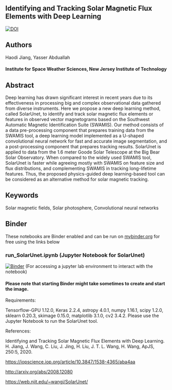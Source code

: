 ## Identifying and Tracking Solar Magnetic Flux Elements with Deep Learning
[![DOI](https://zenodo.org/badge/415350886.svg)](https://zenodo.org/badge/latestdoi/415350886) 

## Authors
Haodi Jiang, Yasser Abduallah

#### Institute for Space Weather Sciences, New Jersey Institute of Technology


## Abstract

Deep learning has drawn significant interest in recent years due to its effectiveness in processing 
big and complex observational data gathered from diverse instruments. 
Here we propose a new deep learning method, called SolarUnet, 
to identify and track solar magnetic flux elements or features in observed vector
magnetograms based on the Southwest Automatic Magnetic Identification Suite (SWAMIS).
Our method consists of a data pre-processing component that prepares 
training data from the SWAMIS tool, a deep learning model implemented 
as a U-shaped convolutional neural network for fast and accurate image segmentation, 
and a post-processing component that prepares tracking results. 
SolarUnet is applied to data from the 1.6 meter Goode Solar 
Telescope at the Big Bear Solar Observatory. 
When compared to the widely used SWAMIS tool, 
SolarUnet is faster while agreeing mostly with SWAMIS on feature size and flux distributions, 
and complementing SWAMIS in tracking long-lifetime features. 
Thus, the proposed physics-guided deep learning-based tool 
can be considered as an alternative method for solar magnetic tracking.

## Keywords
Solar magnetic fields, Solar photosphere, Convolutional
neural networks

## Binder

These notebooks are Binder enabled and can be run on [mybinder.org](https://mybinder.org/) for free using the links below

### run_SolarUnet.ipynb (Jupyter Notebook for SolarUnet)
[![Binder](https://mybinder.org/badge_logo.svg)](https://mybinder.org/v2/gh/ya54/SolarUnet-magnetic-tracking/HEAD?labpath=run_SolarUnet.ipynb) (For accessing a jupyter lab environment to interact with the notebook)
#### Please note that starting Binder might take sometimes to create and start the image.

Requirements: 

Tensorflow-GPU 1.12.0, Keras 2.2.4, astropy 4.0.1, numpy 1.16.1, scipy 1.2.0, sklearn 0.20.3, skimage 0.15.0, matplotlib 3.1.0, cv2 3.4.2. Please use the Jupyter Notebook to run the SolarUnet tool.

References:

Identifying and Tracking Solar Magnetic Flux Elements with Deep Learning. H. Jiang, J. Wang, C. Liu, J. Jing, H. Liu, J. T. L. Wang, H. Wang, ApJS, 250:5, 2020.

https://iopscience.iop.org/article/10.3847/1538-4365/aba4aa

http://arxiv.org/abs/2008.12080

https://web.njit.edu/~wangj/SolarUnet/
